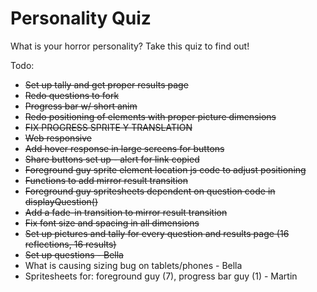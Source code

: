 # Personality Quiz
What is your horror personality? Take this quiz to find out!

Todo:
- ~~Set up tally and get proper results page~~
- ~~Redo questions to fork~~
- ~~Progress bar w/ short anim~~
- ~~Redo positioning of elements with proper picture dimensions~~
- ~~FIX PROGRESS SPRITE Y TRANSLATION~~
- ~~Web responsive~~
- ~~Add hover response in large screens for buttons~~
- ~~Share buttons set up - alert for link copied~~
- ~~Foreground guy sprite element location js code to adjust positioning~~
- ~~Functions to add mirror result transition~~
- ~~Foreground guy spritesheets dependent on question code in displayQuestion()~~
- ~~Add a fade-in transition to mirror result transition~~
- ~~Fix font size and spacing in all dimensions~~
- ~~Set up pictures and tally for every question and results page (16 reflections, 16 results)~~
- ~~Set up questions - Bella~~
- What is causing sizing bug on tablets/phones - Bella
- Spritesheets for: foreground guy (7), progress bar guy (1) - Martin
